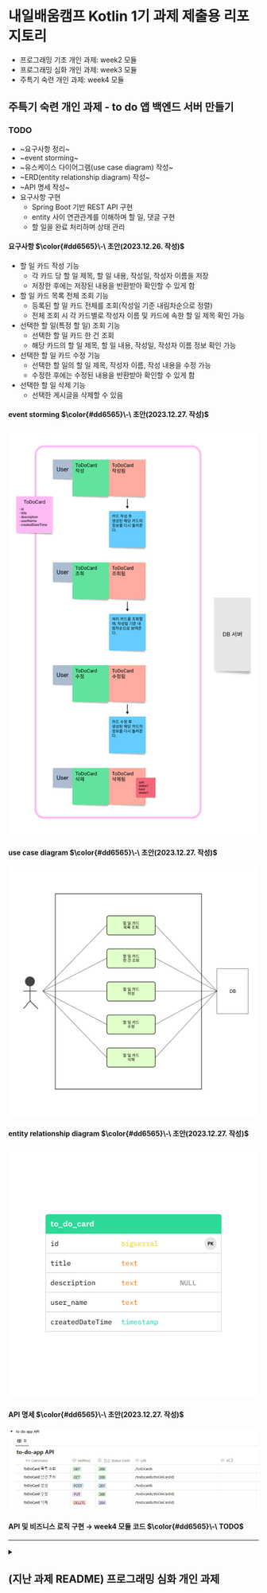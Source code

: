 # 내일배움캠프 Kotlin 1기 과제 제출용 리포지토리
- 프로그래밍 기초 개인 과제: week2 모듈
- 프로그래밍 심화 개인 과제: week3 모듈
- 주특기 숙련 개인 과제: week4 모듈

## 주특기 숙련 개인 과제 - to do 앱 백엔드 서버 만들기
### TODO
- ~요구사항 정리~
- ~event storming~
- ~유스케이스 다이어그램(use case diagram) 작성~
- ~ERD(entity relationship diagram) 작성~
- ~API 명세 작성~
- 요구사항 구현
  - Spring Boot 기반 REST API 구현
  - entity 사이 연관관계를 이해하며 할 일, 댓글 구현
  - 할 일을 완료 처리하며 상태 관리

#### 요구사항 <span>$\color{#dd6565}\-\ 초안(2023.12.26. 작성)$</span>
- 할 일 카드 작성 기능
  - 각 카드 당 할 일 제목, 할 일 내용, 작성일, 작성자 이름을 저장
  - 저장한 후에는 저장된 내용을 반환받아 확인할 수 있게 함
- 할 일 카드 목록 전체 조회 기능
  - 등록된 할 일 카드 전체를 조회\(작성일 기준 내림차순으로 정렬\)
  - 전체 조회 시 각 카드별로 작성자 이름 및 카드에 속한 할 일 제목 확인 가능
- 선택한 할 일\(특정 할 일\) 조회 기능
  - 선택한 할 일 카드 한 건 조회
  - 해당 카드의 할 일 제목, 할 일 내용, 작성일, 작성자 이름 정보 확인 가능
- 선택한 할 일 카드 수정 기능
  - 선택한 할 일의 할 일 제목, 작성자 이름, 작성 내용을 수정 가능
  - 수정한 후에는 수정된 내용을 반환받아 확인할 수 있게 함
- 선택한 할 일 삭제 기능
  - 선택한 게시글을 삭제할 수 있음

#### event storming <span>$\color{#dd6565}\-\ 초안(2023.12.27. 작성)$</span>
<img src="week4/documents/to-do-app-event-storming-draft.png" alt="to-do-application event storming draft" width="512"/>

#### use case diagram <span>$\color{#dd6565}\-\ 초안(2023.12.27. 작성)$</span>
<img src="week4/documents/to-do-app-usecase-draft.png" alt="to-do-application event storming draft" width="512"/>

#### entity relationship diagram <span>$\color{#dd6565}\-\ 초안(2023.12.27. 작성)$</span>
<img src="week4/documents/to-do-app-erd-draft.png" alt="to-do-application event storming draft" width="512"/>

#### API 명세 <span>$\color{#dd6565}\-\ 초안(2023.12.27. 작성)$</span>
<img src="week4/documents/to-do-app-api-design-draft.png" alt="to-do-application event storming draft" width="512"/>

#### API 및 비즈니스 로직 구현 → week4 모듈 코드 <span>$\color{#dd6565}\-\ TODO$</span>

---

<details markdown="1">
  <summary>
    <h2>(지난 과제 README) 프로그래밍 심화 개인 과제</h2>
  </summary>
  <div>

### 요구사항(Lv1 ~ Lv3)
- 메인 메뉴판과 상세 메뉴판
  - 입력받은 숫자에 따라 다른 로직을 실행(if, when을 활용)
  - 반복문을 이용해서 특정 번호가 입력되면 프로그램을 종료
    <br/>

- 필요한 클래스 설계(버거, 아이스크림, 음료, 맥주, 주문, 공통 등) - 주문, 결제 등은 Lv1 ~ Lv3 구현 후 설계
  - 클래스들의 프로퍼티와 메서드를 정의
  - 설계한 클래스들이 상속 관계를 가지도록 함
  - 하나의 리스트 객체로 모든 메뉴들을 관리하도록 함
    <br/>

### 추가 요구 사항(Lv4 ~ Lv5): 위 1, 2 요구사항까지 구현하고 난 후에 구현할 것
- 예외처리: 숫자 입력 필요한 곳에 문자 입력된 경우
- 현재 잔액과 가격을 비교하여 구매 가능한 상태를 정의
- 특정 작업이 종료된 후, 3초 뒤에 다른 작업을 수행하게 함
- 결제 시 현재 시간과 비교, 특정 시간대에는 결제할 수 없다는 알림창을 띄워줌
- 프로그램을 종료할 때까지 5초마다 현재 주문 대기수를 실시간으로 출력

~~### 유스케이스 - TODO~~

~~### 클래스 다이어그램 - TODO~~

  </div>
</details>
